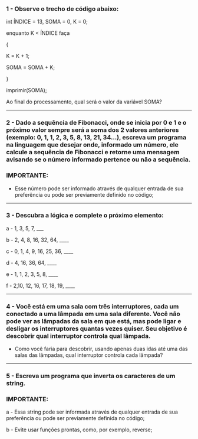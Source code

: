 ### 1 - Observe o trecho de código abaixo:

int ÍNDICE = 13, SOMA = 0, K = 0;

enquanto K < ÍNDICE faça

{

K = K + 1;

SOMA = SOMA + K;

}

imprimir(SOMA);



Ao final do processamento, qual será o valor da variável SOMA?

---

### 2 - Dado a sequência de Fibonacci, onde se inicia por 0 e 1 e o próximo valor sempre será a soma dos 2 valores anteriores (exemplo: 0, 1, 1, 2, 3, 5, 8, 13, 21, 34...), escreva um programa na linguagem que desejar onde, informado um número, ele calcule a sequência de Fibonacci e retorne uma mensagem avisando se o número informado pertence ou não a sequência.



### IMPORTANTE:

- Esse número pode ser informado através de qualquer entrada de sua preferência ou pode ser previamente definido no código;

---

### 3 - Descubra a lógica e complete o próximo elemento:


a - 1, 3, 5, 7, ___

b - 2, 4, 8, 16, 32, 64, ____

c - 0, 1, 4, 9, 16, 25, 36, ____

d - 4, 16, 36, 64, ____

e - 1, 1, 2, 3, 5, 8, ____

f - 2,10, 12, 16, 17, 18, 19, ____

---

### 4 - Você está em uma sala com três interruptores, cada um conectado a uma lâmpada em uma sala diferente. Você não pode ver as lâmpadas da sala em que está, mas pode ligar e desligar os interruptores quantas vezes quiser. Seu objetivo é descobrir qual interruptor controla qual lâmpada.

- Como você faria para descobrir, usando apenas duas idas até uma das salas das lâmpadas, qual interruptor controla cada lâmpada?

---

### 5 - Escreva um programa que inverta os caracteres de um string.


### IMPORTANTE:

a - Essa string pode ser informada através de qualquer entrada de sua preferência ou pode ser previamente definida no código;

b - Evite usar funções prontas, como, por exemplo, reverse;



